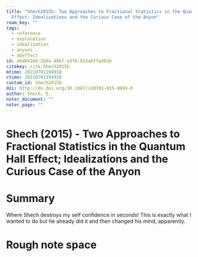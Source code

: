 ```yaml
---
title: "Shech2015b: Two Approaches to Fractional Statistics in the Quantum Hall
  Effect: Idealizations and the Curious Case of the Anyon"
roam_key: ""
tags:
  - reference
  - explanation
  - idealization
  - anyons
  - abeffect
id: ebd64168-2b8a-48bf-a3fb-812a6ffadb2e
citekey: cite:Shech2015b
mtime: 20210701194918
ctime: 20210701194918
custom_id: Shech2015b
doi: http://dx.doi.org/10.1007/s10701-015-9899-0
author: Shech, E.
noter_document: ""
noter_page: ""
---
```


# Shech (2015) - Two Approaches to Fractional Statistics in the Quantum Hall Effect; Idealizations and the Curious Case of the Anyon

# Summary

Where Shech destroys my self confidence in seconds! This is exactly what I wanted to do but he already did it and then changed his mind, apparently.

# Rough note space
